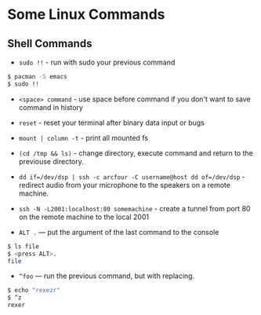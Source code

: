# Some Linux Commands

## Shell Commands
* `sudo !!` - run with sudo your previous command
```sh
$ pacman -S emacs
$ sudo !!
```

* `<space> command` - use space before command if you don't want to save command in history

* `reset` - reset your terminal after binary data input or bugs

* `mount | column -t` - print all mounted fs

* `(cd /tmp && ls)` - change directory, execute command and return to the previouse directory.

* `dd if=/dev/dsp | ssh -c arcfour -C username@host dd of=/dev/dsp` - redirect audio from your microphone to the speakers on a remote machine.

* `ssh -N -L2001:localhost:80 somemachine` - create a tunnel from port 80 on the remote machine to the local 2001

* `ALT .` — put the argument of the last command to the console
```sh
$ ls file
$ <press ALT>.
file
```
* `^foo` — run the previous command, but with replacing.
```sh
$ echo "rexezr"
$ ^z
rexer
```
